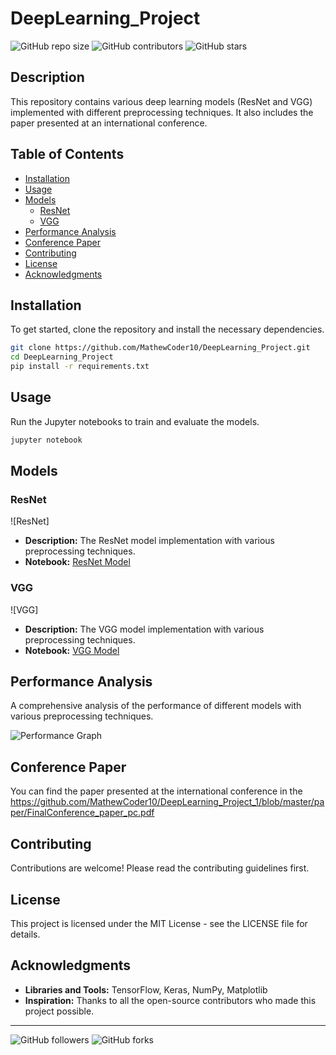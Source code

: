 # DeepLearning_Project

![GitHub repo size](https://img.shields.io/github/repo-size/MathewCoder10/DeepLearning_Project_1)
![GitHub contributors](https://img.shields.io/github/contributors/MathewCoder10/DeepLearning_Project_1)
![GitHub stars](https://img.shields.io/github/stars/MathewCoder10/DeepLearning_Project_1?style=social)

## Description
This repository contains various deep learning models (ResNet and VGG) implemented with different preprocessing techniques. It also includes the paper presented at an international conference.

## Table of Contents
- [Installation](#installation)
- [Usage](#usage)
- [Models](#models)
  - [ResNet](#resnet)
  - [VGG](#vgg)
- [Performance Analysis](#performance-analysis)
- [Conference Paper](#conference-paper)
- [Contributing](#contributing)
- [License](#license)
- [Acknowledgments](#acknowledgments)

## Installation
To get started, clone the repository and install the necessary dependencies.

```bash
git clone https://github.com/MathewCoder10/DeepLearning_Project.git
cd DeepLearning_Project
pip install -r requirements.txt
```

## Usage
Run the Jupyter notebooks to train and evaluate the models.

```bash
jupyter notebook
```

## Models

### ResNet
![ResNet]
- **Description:** The ResNet model implementation with various preprocessing techniques.
- **Notebook:** [ResNet Model](notebooks/ResNet_Model.ipynb)

### VGG
![VGG]
- **Description:** The VGG model implementation with various preprocessing techniques.
- **Notebook:** [VGG Model](notebooks/VGG_Model.ipynb)

## Performance Analysis
A comprehensive analysis of the performance of different models with various preprocessing techniques.

![Performance Graph](https://path-to-your-image.com/performance.png)

## Conference Paper
You can find the paper presented at the international conference in the https://github.com/MathewCoder10/DeepLearning_Project_1/blob/master/paper/FinalConference_paper_pc.pdf 

## Contributing
Contributions are welcome! Please read the contributing guidelines first.

## License
This project is licensed under the MIT License - see the LICENSE file for details.

## Acknowledgments
- **Libraries and Tools:** TensorFlow, Keras, NumPy, Matplotlib
- **Inspiration:** Thanks to all the open-source contributors who made this project possible.

---



![GitHub followers](https://img.shields.io/github/followers/MathewCoder10?style=social)
![GitHub forks](https://img.shields.io/github/forks/MathewCoder10/DeepLearning_Project_1?style=social)

